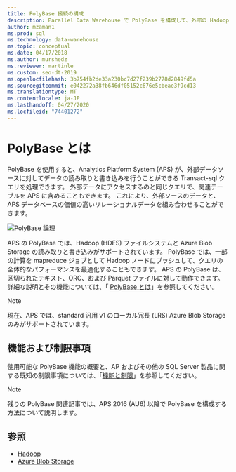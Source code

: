 ```yaml
---
title: PolyBase 接続の構成
description: Parallel Data Warehouse で PolyBase を構成して、外部の Hadoop または Microsoft Azure storage blob データソースに接続する方法について説明します。 PolyBase を使用して、Hadoop、Azure blob ストレージ、並列データウェアハウスなどの複数のソースからのデータを統合するクエリを実行します。
author: mzaman1
ms.prod: sql
ms.technology: data-warehouse
ms.topic: conceptual
ms.date: 04/17/2018
ms.author: murshedz
ms.reviewer: martinle
ms.custom: seo-dt-2019
ms.openlocfilehash: 3b754fb2de33a230bc7d27f239b2778d2849fd5a
ms.sourcegitcommit: e042272a38fb646df05152c676e5cbeae3f9cd13
ms.translationtype: MT
ms.contentlocale: ja-JP
ms.lasthandoff: 04/27/2020
ms.locfileid: "74401272"
---
```

# <a name="what-is-polybase"></a>PolyBase とは
PolyBase を使用すると、Analytics Platform System (APS) が、外部データソースに対してデータの読み取りと書き込みを行うことができる Transact-sql クエリを処理できます。 外部データにアクセスするのと同じクエリで、関連テーブルを APS に含めることもできます。 これにより、外部ソースのデータと、APS データベースの価値の高いリレーショナルデータを組み合わせることができます。

![PolyBase 論理](media/polybase/polybase-logical.png)

APS の PolyBase では、Hadoop (HDFS) ファイルシステムと Azure Blob Storage の読み取りと書き込みがサポートされています。 PolyBase では、一部の計算を mapreduce ジョブとして Hadoop ノードにプッシュして、クエリの全体的なパフォーマンスを最適化することもできます。 APS の PolyBase は、区切られたテキスト、ORC、および Parquet ファイルに対して動作できます。 詳細な説明とその機能については、「 [PolyBase とは](https://docs.microsoft.com/sql/relational-databases/polybase/polybase-guide)」を参照してください。

> [!NOTE]
> 現在、APS では、standard 汎用 v1 のローカル冗長 (LRS) Azure Blob Storage のみがサポートされています。

## <a name="features-and-limitations"></a>機能および制限事項
使用可能な PolyBase 機能の概要と、AP およびその他の SQL Server 製品に関する既知の制限事項については、「[機能と制限](https://docs.microsoft.com/sql/relational-databases/polybase/polybase-versioned-feature-summary)」を参照してください。

> [!NOTE] 
> 残りの PolyBase 関連記事では、APS 2016 (AU6) 以降で PolyBase を構成する方法について説明します。

## <a name="see-also"></a>参照
- [Hadoop](polybase-configure-hadoop.md)
- [Azure Blob Storage](polybase-configure-azure-blob-storage.md)
<!-- MISSING LINKS [PolyBase &#40;SQL Server PDW&#41;](../sqlpdw/polybase-sql-server-pdw.md)  -->  
  

